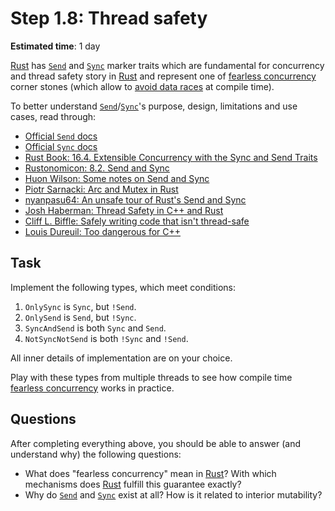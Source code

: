 Step 1.8: Thread safety
=======================

__Estimated time__: 1 day

[Rust] has [`Send`] and [`Sync`] marker traits which are fundamental for concurrency and thread safety story in [Rust] and represent one of [fearless concurrency][2] corner stones (which allow to [avoid data races][1] at compile time).

To better understand [`Send`]/[`Sync`]'s purpose, design, limitations and use cases, read through:
- [Official `Send` docs][`Send`]
- [Official `Sync` docs][`Sync`]
- [Rust Book: 16.4. Extensible Concurrency with the Sync and Send Traits][3]
- [Rustonomicon: 8.2. Send and Sync][4]
- [Huon Wilson: Some notes on Send and Sync][5]
- [Piotr Sarnacki: Arc and Mutex in Rust][9]
- [nyanpasu64: An unsafe tour of Rust's Send and Sync][6]
- [Josh Haberman: Thread Safety in C++ and Rust][7]
- [Cliff L. Biffle: Safely writing code that isn't thread-safe][8]
- [Louis Dureuil: Too dangerous for C++][10]




## Task

Implement the following types, which meet conditions:
1. `OnlySync` is `Sync`, but `!Send`.
2. `OnlySend` is `Send`, but `!Sync`.
3. `SyncAndSend` is both `Sync` and `Send`.
4. `NotSyncNotSend` is both `!Sync` and `!Send`.

All inner details of implementation are on your choice.

Play with these types from multiple threads to see how compile time [fearless concurrency][2] works in practice.




## Questions

After completing everything above, you should be able to answer (and understand why) the following questions:
- What does "fearless concurrency" mean in [Rust]? With which mechanisms does [Rust] fulfill this guarantee exactly?
- Why do [`Send`] and [`Sync`] exist at all? How is it related to interior mutability?




[`Send`]: https://doc.rust-lang.org/std/marker/trait.Send.html
[`Sync`]: https://doc.rust-lang.org/std/marker/trait.Sync.html
[Rust]: https://www.rust-lang.org

[1]: https://doc.rust-lang.org/nomicon/races.html
[2]: https://doc.rust-lang.org/book/ch16-00-concurrency.html
[3]: https://doc.rust-lang.org/book/ch16-04-extensible-concurrency-sync-and-send.html
[4]: https://doc.rust-lang.org/stable/nomicon/send-and-sync.html
[5]: http://huonw.github.io/blog/2015/02/some-notes-on-send-and-sync
[6]: https://nyanpasu64.github.io/blog/an-unsafe-tour-of-rust-s-send-and-sync
[7]: https://blog.reverberate.org/2021/12/18/thread-safety-cpp-rust.html
[8]: https://cliffle.com/blog/not-thread-safe
[9]: https://web.archive.org/web/20220929143451/https://itsallaboutthebit.com/arc-mutex
[10]: https://blog.dureuill.net/articles/too-dangerous-cpp
